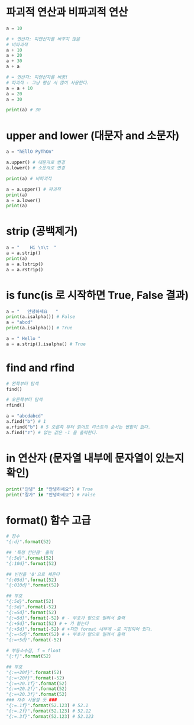 # 파괴적 연산과 비파괴적 연산

```python
a = 10

# + 연산자: 피연산자를 바꾸지 않음
# 비파괴적
a + 10
a + 20
a + 30
a + a

# = 연산자: 피연산자를 바꿈!
# 파괴적 - 그냥 평상 시 많이 사용한다.
a = a + 10
a = 20
a = 30

print(a) # 30
```

# upper and lower (대문자 and 소문자)

```python
a = "hEllO PyThOn"

a.upper() # 대문자로 변경
a.lower() # 소문자로 변경

print(a) # 비파괴적

a = a.upper() # 파괴적
print(a)
a = a.lower()
print(a)
```

# strip (공백제거)

```python
a = "    Hi \n\t  "
a = a.strip()
print(a)
a = a.lstrip()
a = a.rstrip()
```

# is func(is 로 시작하면 True, False 결과)

```python
a = "   안녕하세요   "
print(a.isalpha()) # False
a = "abcd"
print(a.isalpha()) # True

a = " Hello "
a = a.strip().isalpha() # True
```

# find and rfind

```python
# 왼쪽부터 탐색
find()

# 오른쪽부터 탐색
rfind()

a = "abcdabcd"
a.find("b") # 1
a.rfind("b") # 5 오른쪽 부터 읽어도 리스트의 순서는 변함이 없다.
a.find("z") # 없는 값은 -1 을 출력한다.
```

# in 연산자 (문자열 내부에 문자열이 있는지 확인)

```python
print("안녕" in "안녕하세요") # True
print("잘가" in "안녕하세요") # False
```

# format() 함수 고급

```python
# 정수
"{:d}".format(52)

## '특정 칸만큼' 출력 
"{:5d}".format(52)
"{:10d}".format(52)

## 빈칸을 '0'으로 채운다
"{:05d}".format(52)
"{:010d}".format(52)

## 부호
"{:5d}".format(52)
"{:5d}".format(-52)
"{:=5d}".format(52)
"{:=5d}".format(-52) # - 부호가 앞으로 밀려서 출력
"{:+5d}".format(52) # + 가 붙는다
"{:+5d}".format(-52) # +지만 format 내부에 -로 지정되어 있다.
"{:=+5d}".format(52) # + 부호가 앞으로 밀려서 출력
"{:=+5d}".format(-52)

# 부동소수점, f = float
"{:f}".format(52)

## 부호
"{:=+20f}".format(52)
"{:=+20f}".format(-52)
"{:=+20.1f}".format(52)
"{:=+20.2f}".format(52)
"{:=+20.3f}".format(52)
### 자주 사용할 듯 ###
"{:=.1f}".format(52.123) # 52.1
"{:=.2f}".format(52.123) # 52.12
"{:=.3f}".format(52.123) # 52.123
```